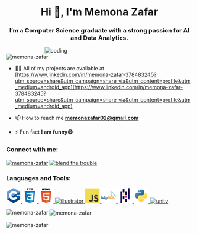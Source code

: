 <h1 align="center">Hi 👋, I'm Memona Zafar</h1>
<h3 align="center">I’m a Computer Science graduate with a strong passion for AI and Data Analytics.</h3>
<img align="right" alt="coding" width="400" src="![image](https://github.com/user-attachments/assets/3050783b-1280-44be-9fad-c181ca18d0a5)
">
<p align="left"> <img src="https://komarev.com/ghpvc/?username=memona-zafar&label=Profile%20views&color=0e75b6&style=flat" alt="memona-zafar" /> </p>

- 👨‍💻 All of my projects are available at [https://www.linkedin.com/in/memona-zafar-378483245?utm_source=share&utm_campaign=share_via&utm_content=profile&utm_medium=android_app](https://www.linkedin.com/in/memona-zafar-378483245?utm_source=share&utm_campaign=share_via&utm_content=profile&utm_medium=android_app)

- 📫 How to reach me **memonazafar02@gmail.com**

- ⚡ Fun fact **I am funny😅**

<h3 align="left">Connect with me:</h3>
<p align="left">
<a href="https://linkedin.com/in/memona-zafar" target="blank"><img align="center" src="https://raw.githubusercontent.com/rahuldkjain/github-profile-readme-generator/master/src/images/icons/Social/linked-in-alt.svg" alt="memona-zafar" height="30" width="40" /></a>
<a href="https://www.youtube.com/c/blend the trouble" target="blank"><img align="center" src="https://raw.githubusercontent.com/rahuldkjain/github-profile-readme-generator/master/src/images/icons/Social/youtube.svg" alt="blend the trouble" height="30" width="40" /></a>
</p>

<h3 align="left">Languages and Tools:</h3>
<p align="left"> <a href="https://www.w3schools.com/cpp/" target="_blank" rel="noreferrer"> <img src="https://raw.githubusercontent.com/devicons/devicon/master/icons/cplusplus/cplusplus-original.svg" alt="cplusplus" width="40" height="40"/> </a> <a href="https://www.w3schools.com/css/" target="_blank" rel="noreferrer"> <img src="https://raw.githubusercontent.com/devicons/devicon/master/icons/css3/css3-original-wordmark.svg" alt="css3" width="40" height="40"/> </a> <a href="https://www.w3.org/html/" target="_blank" rel="noreferrer"> <img src="https://raw.githubusercontent.com/devicons/devicon/master/icons/html5/html5-original-wordmark.svg" alt="html5" width="40" height="40"/> </a> <a href="https://www.adobe.com/in/products/illustrator.html" target="_blank" rel="noreferrer"> <img src="https://www.vectorlogo.zone/logos/adobe_illustrator/adobe_illustrator-icon.svg" alt="illustrator" width="40" height="40"/> </a> <a href="https://developer.mozilla.org/en-US/docs/Web/JavaScript" target="_blank" rel="noreferrer"> <img src="https://raw.githubusercontent.com/devicons/devicon/master/icons/javascript/javascript-original.svg" alt="javascript" width="40" height="40"/> </a> <a href="https://www.mysql.com/" target="_blank" rel="noreferrer"> <img src="https://raw.githubusercontent.com/devicons/devicon/master/icons/mysql/mysql-original-wordmark.svg" alt="mysql" width="40" height="40"/> </a> <a href="https://pandas.pydata.org/" target="_blank" rel="noreferrer"> <img src="https://raw.githubusercontent.com/devicons/devicon/2ae2a900d2f041da66e950e4d48052658d850630/icons/pandas/pandas-original.svg" alt="pandas" width="40" height="40"/> </a> <a href="https://www.python.org" target="_blank" rel="noreferrer"> <img src="https://raw.githubusercontent.com/devicons/devicon/master/icons/python/python-original.svg" alt="python" width="40" height="40"/> </a> <a href="https://unity.com/" target="_blank" rel="noreferrer"> <img src="https://www.vectorlogo.zone/logos/unity3d/unity3d-icon.svg" alt="unity" width="40" height="40"/> </a> </p>

<p><img align="left" src="https://github-readme-stats.vercel.app/api/top-langs?username=memona-zafar&show_icons=true&locale=en&layout=compact" alt="memona-zafar" /></p>

<p>&nbsp;<img align="center" src="https://github-readme-stats.vercel.app/api?username=memona-zafar&show_icons=true&locale=en" alt="memona-zafar" /></p>

<p><img align="center" src="https://github-readme-streak-stats.herokuapp.com/?user=memona-zafar&" alt="memona-zafar" /></p>
